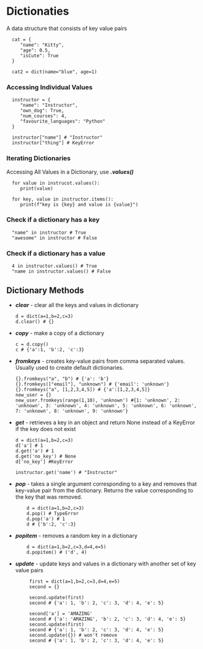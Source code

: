 # Dictionaties

   A data structure that consists of key value pairs

      cat = {
         "name": "Kitty",
         "age": 0.5,
         "isCute": True
      }

      cat2 = dict(name="blue", age=1)

### Accessing Individual Values

     
      instructor = {
         "name": "Instructor",
         "own_dog": True,
         "num_courses": 4,
         "favourite_languages": "Python"
      }

      instructor["name"] # "Instructor"
      instructor["thing"] # KeyError

### Iterating Dictionaries

Accessing All Values in a Dictionary, use ***.values()***

      for value in instrucot.values():
         print(value)

      for key, value in instructor.items():
         print(f"key is {key} and value is {value}")

### Check if a dictionary has a key

      "name" in instructor # True
      "awesome" in instructor # False

### Check if a dictionary has a value

      4 in instructor.values() # True
      "name in instructor.values() # False

## Dictionary Methods

   - ***clear*** - clear all the keys and values in dictionary

         d = dict(a=1,b=2,c=3)
         d.clear() # {}

   - ***copy*** - make a copy of a dictionary

         c = d.copy()
         c # {'a':1, 'b':2, 'c':3}

   - ***fromkeys*** - creates key-value pairs from comma separated values. Usually used to create default dictionaries.

         {}.fromkeys("a", "b") # {'a': 'b'}
         {}.fromkeys(["email"], "unknown") # {'email': 'unknown'}
         {}.fromkeys("a", [1,2,3,4,5]) # {'a':[1,2,3,4,5]}
         new_user = {}
         new_user.fromkeys(range(1,10), 'unknown') #{1: 'unknown', 2: 'unknown', 3: 'unknown', 4: 'unknown', 5: 'unknown', 6: 'unknown', 7: 'unknown', 8: 'unknown', 9: 'unknown'}

   - ***get*** - retrieves a key in an object and return None instead of a KeyError if the key does not exist

         d = dict(a=1,b=2,c=3)
         d['a'] # 1
         d.get('a') # 1
         d.get('no_key') # None
         d['no_key'] #KeyError

         instructor.get('name') # "Instructor"

 - ***pop*** - takes a single argument corresponding to a key and removes that key-value pair from the dictionary. Returns the value corresponding to the key that was removed.

           d = dict(a=1,b=2,c=3) 
           d.pop() # TypeError
           d.pop('a') # 1
           d # {'b':2, 'c':3}

 - ***popitem*** - removes a random key in a dictionary

           d = dict(a=1,b=2,c=3,d=4,e=5) 
           d.popitem() # ('d', 4)

 - ***update*** - update keys and values in a dictionary with another set of key value pairs

            first = dict(a=1,b=2,c=3,d=4,e=5)
            second = {}

            second.update(first)
            second # {'a': 1, 'b': 2, 'c': 3, 'd': 4, 'e': 5}

            second['a'] = 'AMAZING'
            second # {'a': 'AMAZING', 'b': 2, 'c': 3, 'd': 4, 'e': 5}
            second.update(first)
            second # {'a': 1, 'b': 2, 'c': 3, 'd': 4, 'e': 5}
            second.update({}) # won't remove
            second # {'a': 1, 'b': 2, 'c': 3, 'd': 4, 'e': 5}

